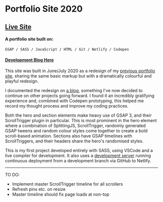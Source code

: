 # Portfolio Site 2020

## [Live Site](https://www.strangeindustries.co.uk/)

#### A portfolio site built on:
`GSAP / SASS / JavaScript / HTML / Git / Netlify / Codepen`

#### [Development Blog Here](https://startinmerchome.wordpress.com/category/portfolio-redesign-2020/)

This site was built in June/July 2020 as a redesign of my [previous portfolio site](https://www.strangeindustries.co.uk/portfolio-2019/),
sharing the same basic markup but with a dramatically colourful and playful redesign.

I documented the redesign on [a blog](https://startinmerchome.wordpress.com/category/portfolio-redesign-2020/),
something I've now decided to continue on other projects going forward. I found it an incredibly gratifying experience and,
combined with Codepen prototyping, this helped me record my thought process and improve my coding practices.

Both the hero and section elements make heavy use of GSAP 3, and their ScrollTrigger plugin in particular.
This is most prominent in the hero element where a combination of SplittingJS, ScrollTrigger,
randomly generated GSAP tweens and random colour styles come together to create a bold scroll-based animation.
Sections also have GSAP timelines with ScrollTriggers, and their headers share the hero's randomised styles.

This is my first project developed entirely with SASS, using VSCode and a live compiler for development. It also uses a [development server](https://mystifying-mirzakhani-62c25f.netlify.app/) running continuous deployment from a development branch via GitHub to Netlify.

---

TO DO:

* Implement master ScrollTrigger timeline for all scrollers
* Refresh pins etc. on resize
* Master timeline should fix page loads at non-top
